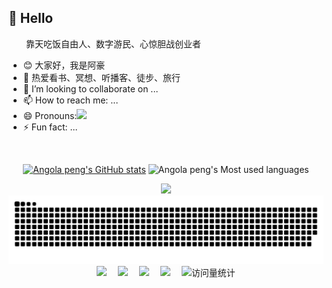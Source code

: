 ##  👋 Hello

<p>&emsp;&emsp;靠天吃饭自由人、数字游民、心惊胆战创业者</p>

- 😊 大家好，我是阿豪
- 🌱 热爱看书、冥想、听播客、徒步、旅行
- 👯 I’m looking to collaborate on ...
- 📫 How to reach me: ...
- 😄 Pronouns:<a><img src="https://img.shields.io/badge/%E5%BC%80%E6%BA%90%E7%88%B1%E5%A5%BD%E8%80%85-blue"/></a>&emsp;
- ⚡ Fun fact: ...

<!-- for beauty 留个空行好看点 -->
  <div>&nbsp;</div>

<div align="center">

<!-- github 贡献总览图 -->
[![Angola peng's GitHub stats](https://github-readme-stats.vercel.app/api?username=Nolan-Kuang&show_icons=true&theme=tokyonight)](https://github.com/anuraghazra/github-readme-stats)
![Angola peng's Most used languages](https://github-readme-stats.vercel.app/api/top-langs/?username=Nolan-Kuang&layout=compact&hide_border=true&langs_count=10)

<!-- GitHub 奖杯🏆 -->
<div><img src="https://github-profile-trophy.vercel.app/?username=Nolan-Kuang&theme=gruvbox&row=1&column=7&no-frame=true&no-bg=true" /><br/></div>

<!-- Snake Code Contribution Map 贪吃蛇代码贡献图 -->
<picture>
  <source media="(prefers-color-scheme: dark)" srcset="https://raw.githubusercontent.com/Nolan-Kuang/Nolan-Kuang/output/github-contribution-grid-snake-dark.svg">
  <source media="(prefers-color-scheme: light)" srcset="https://raw.githubusercontent.com/Nolan-Kuang/Nolan-Kuang/output/github-contribution-grid-snake.svg">
  <img alt="github contribution grid snake animation" src="https://raw.githubusercontent.com/Nolan-Kuang/Nolan-Kuang/output/github-contribution-grid-snake.svg">
</picture>

</div>

<div align="center">
  <!-- profile logo 个人资料徽标 -->
  <div>
    <a href="https://blog.sunguoqi.com/"><img src="https://img.shields.io/badge/Website-博客-blue" /></a>&emsp;
    <a href="https://box.sunguoqi.com/weixin_mp"><img src="https://img.shields.io/badge/WeChat-微信-07c160" /></a>&emsp;
    <a href="https://blog.csdn.net/weixin_50915462/"><img src="https://img.shields.io/badge/CSDN-论坛-c32136" /></a>&emsp;
    <a href="https://www.zhihu.com/people/sunguoqi/"><img src="https://img.shields.io/badge/Zhihu-知乎-blue" /></a>&emsp;
    <!-- visitor statistics logo 访问量统计徽标 -->
    <img src="https://komarev.com/ghpvc/?username=Nolan-Kuang&label=Views&color=0e75b6&style=flat" alt="访问量统计" />
  </div>
</div>



<!--
**Nolan-Kuang/Nolan-Kuang** is a ✨ _special_ ✨ repository because its `README.md` (this file) appears on your GitHub profile.

Here are some ideas to get you started:

- 🔭 I’m currently working on ...
- 🌱 I’m currently learning ...
- 👯 I’m looking to collaborate on ...
- 🤔 I’m looking for help with ...
- 💬 Ask me about ...
- 📫 How to reach me: ...
- 😄 Pronouns: ...
- ⚡ Fun fact: ...
-->
